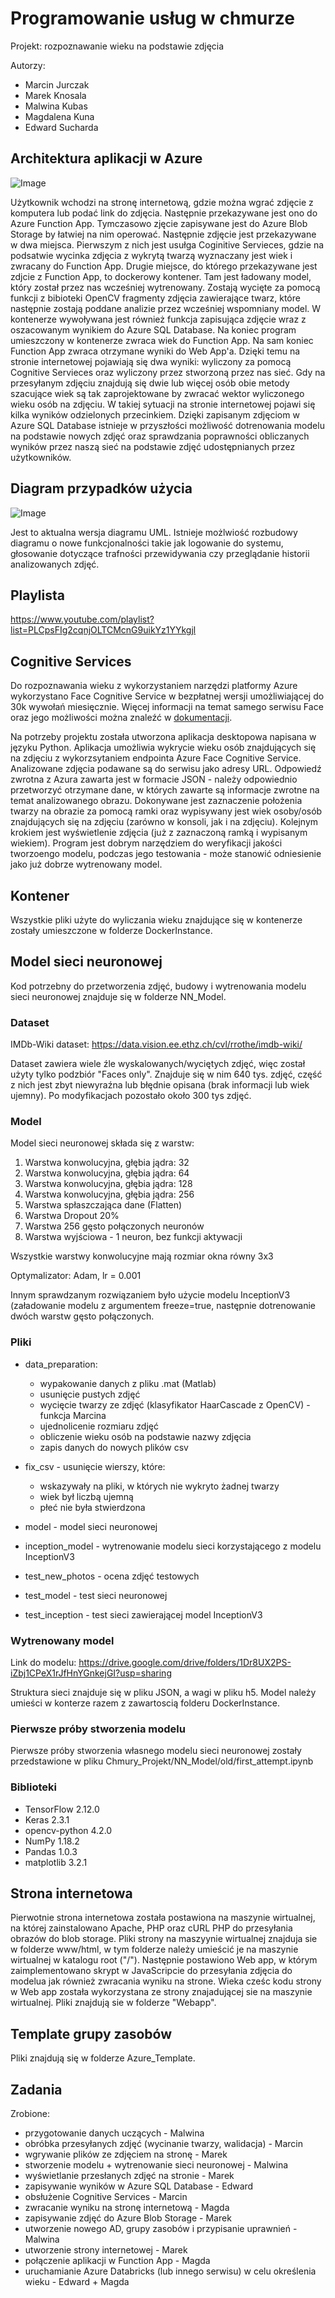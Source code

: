 # Programowanie usług w chmurze

Projekt: rozpoznawanie wieku na podstawie zdjęcia

Autorzy:
*   Marcin Jurczak
*   Marek Knosala
*   Malwina Kubas
*   Magdalena Kuna
*   Edward Sucharda


## Architektura aplikacji w Azure

![Image](images/schemat_chmury2.jpg)

Użytkownik wchodzi na stronę internetową, gdzie można wgrać zdjęcie z komputera lub podać link do zdjęcia. Następnie przekazywane jest ono do Azure Function App. Tymczasowo zjęcie zapisywane jest do Azure Blob Storage by łatwiej na nim operować. Następnie zdjęcie jest przekazywane w dwa miejsca. Pierwszym z nich jest usułga Coginitive Servieces, gdzie na podsatwie wycinka zdjęcia z wykrytą twarzą wyznaczany jest wiek i zwracany do Function App. 
Drugie miejsce, do którego przekazywane jest zdjcie z Function App, to dockerowy kontener. Tam jest ładowany model, który został przez nas wcześniej wytrenowany. Zostają wycięte za pomocą funkcji z bibioteki OpenCV fragmenty zdjęcia zawierające twarz, które następnie zostają poddane analizie przez wcześniej wspomniany model. W kontenerze wywoływana jest również funkcja zapisująca zdjęcie wraz z oszacowanym wynikiem do Azure SQL Database. Na koniec program umieszczony w kontenerze zwraca wiek do Function App. Na sam koniec Function App zwraca otrzymane wyniki do Web App'a. Dzięki temu na stronie internetowej pojawiają się dwa wyniki: wyliczony za pomocą Cognitive Servieces oraz wyliczony przez stworzoną przez nas sieć.
Gdy na przesyłanym zdjęciu znajdują się dwie lub więcej osób obie metody szacujące wiek są tak zaprojektowane by zwracać wektor wyliczonego wieku osób na zdjęciu. W takiej sytuacji na stronie internetowej pojawi się kilka wyników odzielonych przecinkiem.
Dzięki zapisanym zdjęciom w Azure SQL Database istnieje w przyszłości możliwość dotrenowania modelu na podstawie nowych zdjęć oraz sprawdzania poprawności obliczanych wyników przez naszą sieć na podstawie zdjęć udostępnianych przez użytkowników.


## Diagram przypadków użycia

![Image](images/UMLv2.png)

Jest to aktualna wersja diagramu UML. Istnieje możlwiość rozbudowy diagramu o nowe funkcjonalności takie jak logowanie do systemu, głosowanie dotyczące trafności przewidywania czy przeglądanie historii analizowanych zdjęć. 

## Playlista

https://www.youtube.com/playlist?list=PLCpsFIg2cqnjOLTCMcnG9uikYz1YYkgjl

## Cognitive Services

Do rozpoznawania wieku z wykorzystaniem narzędzi platformy Azure wykorzystano Face Cognitive Service w bezpłatnej wersji umożliwiającej do 30k wywołań miesięcznie. Więcej informacji na temat samego serwisu Face oraz jego możliwości można znaleźć w [dokumentacji](https://docs.microsoft.com/en-us/azure/cognitive-services/face/overview).

Na potrzeby projektu została utworzona aplikacja desktopowa napisana w języku Python. Aplikacja umożliwia wykrycie wieku osób znajdujących się na zdjęciu z wykorzsytaniem endpointa Azure Face Cognitive Service. Analizowane zdjęcia podawane są do serwisu jako adresy URL. Odpowiedź zwrotna z Azura zawarta jest w formacie JSON - należy odpowiednio przetworzyć otrzymane dane, w których zawarte są informacje zwrotne na temat analizowanego obrazu. Dokonywane jest zaznaczenie położenia twarzy na obrazie za pomocą ramki oraz wypisywany jest wiek osoby/osób znajdujących się na zdjęciu (zarówno w konsoli, jak i na zdjęciu). Kolejnym krokiem jest wyświetlenie zdjęcia (już z zaznaczoną ramką i wypisanym wiekiem). Program jest dobrym narzędziem do weryfikacji  jakości tworzoengo modelu, podczas jego testowania - może stanowić odniesienie jako już dobrze wytrenowany model.

## Kontener

Wszystkie pliki użyte do wyliczania wieku znajdujące się w kontenerze zostały umieszczone w folderze DockerInstance.

## Model sieci neuronowej

Kod potrzebny do przetworzenia zdjęć, budowy i wytrenowania modelu sieci neuronowej znajduje
się w folderze NN_Model.


### Dataset

IMDb-Wiki dataset: https://data.vision.ee.ethz.ch/cvl/rrothe/imdb-wiki/

Dataset zawiera wiele źle wyskalowanych/wyciętych zdjęć, więc został użyty tylko podzbiór 
"Faces only". Znajduje się w nim 640 tys. zdjęć, część z nich jest zbyt niewyraźna lub błędnie
opisana (brak informacji lub wiek ujemny). Po modyfikacjach pozostało około 300 tys zdjęć.

### Model

Model sieci neuronowej składa się z warstw:
1. Warstwa konwolucyjna, głębia jądra: 32
2. Warstwa konwolucyjna, głębia jądra: 64
3. Warstwa konwolucyjna, głębia jądra: 128
4. Warstwa konwolucyjna, głębia jądra: 256
5. Warstwa spłaszczająca dane (Flatten)
6. Warstwa Dropout 20%
7. Warstwa 256 gęsto połączonych neuronów
8. Warstwa wyjściowa - 1 neuron, bez funkcji aktywacji

Wszystkie warstwy konwolucyjne mają rozmiar okna równy 3x3

Optymalizator: Adam, lr = 0.001

Innym sprawdzanym rozwiązaniem było użycie modelu InceptionV3 (załadowanie modelu z argumentem freeze=true, następnie dotrenowanie dwóch warstw gęsto połączonych. 

### Pliki

*  data_preparation:
   *   wypakowanie danych z pliku .mat (Matlab)
   *   usunięcie pustych zdjęć
   *   wycięcie twarzy ze zdjęć (klasyfikator HaarCascade z OpenCV) - funkcja Marcina
   *   ujednolicenie rozmiaru zdjęć
   *   obliczenie wieku osób na podstawie nazwy zdjęcia
   *   zapis danych do nowych plików csv

*  fix_csv - usunięcie wierszy, które:
   *   wskazywały na pliki, w których nie wykryto żadnej twarzy
   *   wiek był liczbą ujemną
   *   płeć nie była stwierdzona
   
*  model - model sieci neuronowej

*  inception_model - wytrenowanie modelu sieci korzystającego z modelu InceptionV3

*  test_new_photos - ocena zdjęć testowych

*  test_model - test sieci neuronowej 

*  test_inception - test sieci zawierającej model InceptionV3

### Wytrenowany model

Link do modelu: https://drive.google.com/drive/folders/1Dr8UX2PS-iZbj1CPeX1rJfHnYGnkejGI?usp=sharing

Struktura sieci znajduje się w pliku JSON, a wagi w pliku h5. Model należy umieści w konterze razem z zawartoscią folderu DockerInstance.

### Pierwsze próby stworzenia modelu

Pierwsze próby stworzenia własnego modelu sieci neuronowej zostały przedstawione w pliku 
Chmury_Projekt/NN_Model/old/first_attempt.ipynb 


### Biblioteki

- TensorFlow 2.12.0
- Keras 2.3.1
- opencv-python 4.2.0
- NumPy 1.18.2
- Pandas 1.0.3
- matplotlib 3.2.1

## Strona internetowa

Pierwotnie strona internetowa została postawiona na maszynie wirtualnej, na której zainstalowano Apache, PHP oraz 
cURL PHP do przesyłania obrazów do blob storage. Pliki strony na maszyynie wirtualnej znajduja sie w folderze www/html, w tym folderze należy umieścić je na maszynie wirtualnej w katalogu root ("/"). Następnie postawiono Web app, w którym zaimplementowano skrypt w JavaScripcie do przesyłania zdjęcia do modelua jak również zwracania wyniku na strone. Wieka cześc kodu strony w Web app została wykorzystana ze strony znajadującej sie na maszynie wirtualnej. Pliki znajdują sie w folderze "Webapp".

## Template grupy zasobów

Pliki znajdują się w folderze Azure_Template.

## Zadania

Zrobione:

*  przygotowanie danych uczących - Malwina
*  obróbka przesyłanych zdjęć (wycinanie twarzy, walidacja) - Marcin
*  wgrywanie plików ze zdjęciem na stronę - Marek
*  stworzenie modelu + wytrenowanie sieci neuronowej - Malwina
*  wyświetlanie przesłanych zdjęć na stronie - Marek
*  zapisywanie wyników w Azure SQL Database - Edward
*  obsłużenie Cognitive Services - Marcin
*  zwracanie wyniku na stronę internetową - Magda
*  zapisywanie zdjęć do Azure Blob Storage - Marek
*  utworzenie nowego AD, grupy zasobów i przypisanie uprawnień - Malwina
*  utworzenie strony internetowej - Marek
*  połączenie aplikacji w Function App - Magda
*  uruchamianie Azure Databricks (lub innego serwisu) w celu określenia wieku - Edward + Magda
